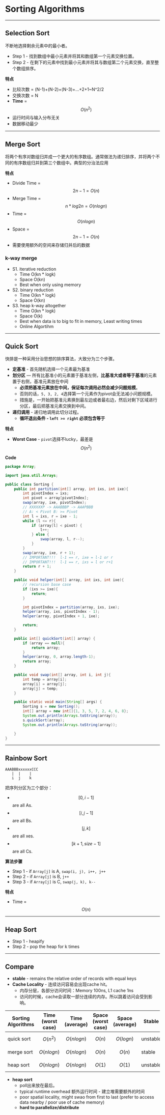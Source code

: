<extoc></extoc>

# Sorting Algorithms

-----
## Selection Sort
不断地选择剩余元素中的最小者。

- Step 1 - 找到数组中最小元素并将其和数组第一个元素交换位置。
- Step 2 - 在剩下的元素中找到最小元素并将其与数组第二个元素交换，直至整个数组排序。

__特点__

- 比较次数 = (N-1)+(N-2)+(N-3)+...+2+1~N^2/2
- 交换次数 = N
- **Time** = $$O(n^2)$$
- 运行时间与输入分布无关
- 数据移动最少

-----
## Merge Sort
将两个有序对数组归并成一个更大的有序数组。通常做法为递归排序，并将两个不同的有序数组归并到第三个数组中。典型的分治法应用

__特点__

- Divide Time = $$2n-1 = O(n)$$
- Merge Time = $$n * log2n = O(nlogn)$$
- Time = $$O(nlogn)$$
- Space = $$2n-1 = O(n)$$
- 需要使用额外的空间来存储归并后的数据

### k-way merge

- S1. iterative reduction
    - Time O(kn * logk)
    - Space O(kn)
    - Best when only using memory
- S2. binary reduction
    - Time O(kn * logk)
    - Space O(kn)
- S3. heap k-way altogether
    - Time O(kn * logk)
    - Space O(k)
    - Best when data is to big to fit in memory, Least writing times
    - Online Algortihm

-----
## Quick Sort
快排是一种采用分治思想的排序算法，大致分为三个步骤。

- **定基准** - 首先随机选择一个元素最为基准
- **划分区** — 所有比基准小的元素置于基准左侧，**比基准大或者等于基准**的元素置于右侧，基准元素放在中间
    - **必须把基准元素放在中间，保证每次调用必然会减少问题规模**。
    - 否则的话，`5, 3, 2, 4`选择第一个元素作为pivot会无法减小问题规模。
    - 措施是，一开始把基准元素换到最左边或者最右边，然后对剩下区域进行分区，最后把基准元素交换到中间。
- **递归调用** - 递归地调用此切分过程。
    - **循环退出条件 - `left >= right` 必须包含等于**

__特点__

- **Worst Case** - `pivot`选择不lucky，最差是$$O(n^2)$$

__Code__

```java
package Array;

import java.util.Arrays;

public class Sorting {
    public int partition(int[] array, int ixs, int ixe){
        int pivotIndex = ixs;
        int pivot = array[pivotIndex];
        swap(array, ixe, pivotIndex);
        // XXXXXXP -> AAABBBP -> AAAPBBB
        // A: < Pivot B: >= Pivot
        int l = ixs, r = ixe - 1;
        while (l <= r){
            if (array[l] < pivot) {
                l++;
            } else {
                swap(array, l, r--);
            }
        }
        swap(array, ixe, r + 1);
        // IMPORTANT!!!  l-1 == r, ixe = l-1 or r
        // IMPORTANT!!!  l-1 == r, ixs = l or r+1
        return r + 1;
    }

    public void helper(int[] array, int ixs, int ixe){
        // recursion base case
        if (ixs >= ixe){
            return;
        }

        int pivotIndex = partition(array, ixs, ixe);
        helper(array, ixs, pivotIndex - 1);
        helper(array, pivotIndex + 1, ixe);

        return;
    }

    public int[] quickSort(int[] array) {
        if (array == null){
            return array;
        }
        helper(array, 0, array.length-1);
        return array;
    }

    public void swap(int[] array, int i, int j){
        int temp = array[i];
        array[i] = array[j];
        array[j] = temp;
    }

    public static void main(String[] args) {
        Sorting s = new Sorting();
        int[] array = new int[]{1, 3, 5, 7, 2, 4, 6, 8};
        System.out.println(Arrays.toString(array));
        s.quickSort(array);
        System.out.println(Arrays.toString(array));

    }
}

```

-----
## Rainbow Sort

```
AAABBBxxxxxxCCC
   |  |    |   
   i  j    k
```
把序列分区为三个部分：

- $$[0, i-1]$$ are all As.
- $$[i, j-1]$$ are all Bs.
- $$[j, k]$$ are all xes.
- $$[k+1, size-1]$$ are all Cs.

__算法步骤__

- Step 1 - if `Array[j]` is A, `swap(i, j), i++, j++`
- Step 2 - if `Array[j]` is B, `j++`
- Step 3 - if `Array[j]` is C, `swap(j, k), k--`

__特点__

- Time = $$O(n)$$


-----
## Heap Sort

- Step 1 - heapify
- Step 2 - pop the heap for k times

-----
## Compare

- **stable** - remains the relative order of records with equal keys
- **Cache Locality** - 连续访问容易会出现cache hit。
    - 内存分层，各部分访问时间：Memory 100ns, L1 cache 1ns
    - 访问的时候，cache会读取一部分连续的内存。所以跳着访问会受到影响。


Sorting Algorithms | Time (worst case) | Time (average) | Space (worst case) | Space (average)| Stable | Locality
----|----|----|----|----|----|----
quick sort | $$O(n^2)$$ | $$O(nlogn)$$ | $$O(n)$$ | $$O(logn)$$ | unstable | good
merge sort | $$O(nlogn)$$ | $$O(nlogn)$$ | $$O(n)$$ | $$O(n)$$ | stable | unknown
heap sort  | $$O(nlogn)$$ | $$O(nlogn)$$ | $$O(1)$$ | $$O(1)$$ | unstable | bad

- **heap sort**
    - poll出来放在最后。
    - typical runtime overhead 额外运行时间 - 建立堆需要额外的时间
    - poor spatial locality, might swao from first to last (prefer to access data nearby / poor use of cache memory)
    - **hard to parallelize/distribute**
